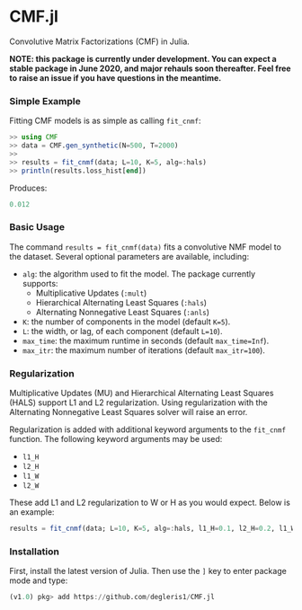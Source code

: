 # CMF.jl

Convolutive Matrix Factorizations (CMF) in Julia.

**NOTE: this package is currently under development. You can expect a stable package in June 2020, and major rehauls soon thereafter. Feel free to raise an issue if you have questions in the meantime.**


### Simple Example

Fitting CMF models is as simple as calling `fit_cnmf`:

```julia
>> using CMF
>> data = CMF.gen_synthetic(N=500, T=2000)
>> 
>> results = fit_cnmf(data; L=10, K=5, alg=:hals)
>> println(results.loss_hist[end])
```

Produces:

```julia
0.012
```

### Basic Usage

The command `results = fit_cnmf(data)` fits a convolutive NMF model to the dataset. Several optional parameters are available, including:

- `alg`: the algorithm used to fit the model. The package currently supports:
  - Multiplicative Updates (`:mult`)
  - Hierarchical Alternating Least Squares (`:hals`)
  - Alternating Nonnegative Least Squares (`:anls`)
- `K`: the number of components in the model (default `K=5`).
- `L`: the width, or lag, of each component (default `L=10`).
- `max_time`: the maximum runtime in seconds (default `max_time=Inf`).
- `max_itr`: the maximum number of iterations (default `max_itr=100`).

### Regularization  
  
Multiplicative Updates (MU) and Hierarchical Alternating Least Squares (HALS) support L1 and L2 regularization. Using regularization with the Alternating Nonnegative Least Squares solver will raise an error. 

Regularization is added with additional keyword arguments to the `fit_cnmf` function. The following keyword arguments may be used:
- `l1_H`
- `l2_H`
- `l1_W`
- `l2_W`

These add L1 and L2 regularization to W or H as you would expect. Below is an example:

```julia
results = fit_cnmf(data; L=10, K=5, alg=:hals, l1_H=0.1, l2_H=0.2, l1_W=0.1, l2_W=0.5)
```

### Installation

First, install the latest version of Julia. Then use the `]` key to enter package mode and type:

```julia
(v1.0) pkg> add https://github.com/degleris1/CMF.jl
```
